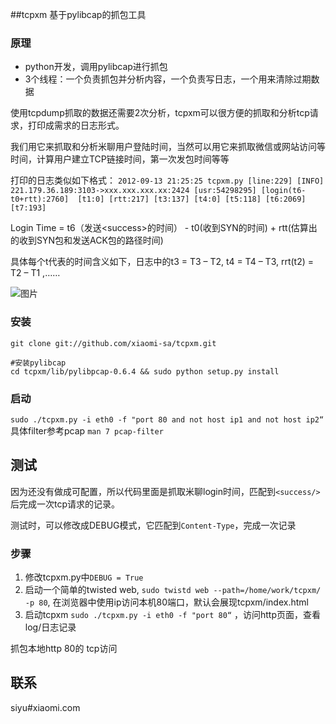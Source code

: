 ##tcpxm 基于pylibcap的抓包工具
### 原理
* python开发，调用pylibcap进行抓包
* 3个线程：一个负责抓包并分析内容，一个负责写日志，一个用来清除过期数据

使用tcpdump抓取的数据还需要2次分析，tcpxm可以很方便的抓取和分析tcp请求，打印成需求的日志形式。

我们用它来抓取和分析米聊用户登陆时间，当然可以用它来抓取微信或网站访问等时间，计算用户建立TCP链接时间，第一次发包时间等等

打印的日志类似如下格式：
`2012-09-13 21:25:25 tcpxm.py [line:229] [INFO]  221.179.36.189:3103->xxx.xxx.xxx.xx:2424 [usr:54298295] [login(t6-t0+rtt):2760]  [t1:0] [rtt:217] [t3:137] [t4:0] [t5:118] [t6:2069] [t7:193]`

Login Time = t6（发送<success\>的时间） - t0(收到SYN的时间)  + rtt(估算出的收到SYN包和发送ACK包的路径时间)

具体每个t代表的时间含义如下，日志中的t3 = T3 – T2,  t4 = T4 – T3, rrt(t2) = T2 – T1 ,……

![图片](http://noops.me/wp-content/uploads/2013/05/tcpxm.png)

### 安装
```
git clone git://github.com/xiaomi-sa/tcpxm.git

#安装pylibcap
cd tcpxm/lib/pylibpcap-0.6.4 && sudo python setup.py install
```

### 启动
`sudo ./tcpxm.py -i eth0 -f "port 80 and not host ip1 and not host ip2“`
具体filter参考pcap `man 7 pcap-filter`

## 测试
因为还没有做成可配置，所以代码里面是抓取米聊login时间，匹配到`<success/>`后完成一次tcp请求的记录。

测试时，可以修改成DEBUG模式，它匹配到`Content-Type`，完成一次记录

### 步骤
1. 修改tcpxm.py中`DEBUG = True`
1. 启动一个简单的twisted web, `sudo twistd web --path=/home/work/tcpxm/ -p 80`, 在浏览器中使用ip访问本机80端口，默认会展现tcpxm/index.html
1. 启动tcpxm `sudo ./tcpxm.py -i eth0 -f "port 80“` ，访问http页面，查看log/日志记录

抓包本地http 80的 tcp访问

## 联系
siyu#xiaomi.com
